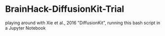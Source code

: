# BrainHack-DiffusionKit-Trial
playing around with Xie et al., 2016 "DiffusionKit", running this bash script in a Jupyter Notebook 
